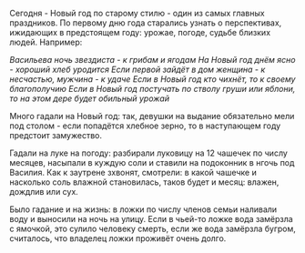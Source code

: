 Сегодня - Новый год по старому стилю - один из самых главных праздников. По первому дню года старались узнать о перспективах, ижидающих в предстоящем году: урожае, погоде, судьбе близких людей. Например:

_Васильева ночь звездиста - к грибам и ягодам_
_На Новый год днём ясно - хороший хлеб уродится_
_Если первой зайдёт в дом женщина - к несчастью, мужчина - к удаче_
_Если в Новый год кто чихнёт, то к своему благополучию_
_Если в Новый год постучать по стволу груши или яблони, то на этом дере будет обильный урожай_

Много гадали на Новый год: так, девушки на выдание обязательно мели под столом - если попадётся хлебное зерно, то в наступающем году предстоит замужество.

Гадали на луке на погоду: разбирали луковицу на 12 чашечек по числу месяцев, насыпали в куждую соли и ставили на подоконник в нгочь под Василия. Как к заутрене зхвонят, смотрели: в какой чашечке и насколько соль влажной становилась, таков будет и месяц: влажен, дождлив или сух.

Было гадание и на жизнь: в ложки по числу членов семьи наливали воду и выносили на ночь на улицу. Если в чьей-то ложке вода замёрзла с ямочкой, это сулило человеку смерть, если же вода замёрзла бугром, считалось, что владелец ложки проживёт очень долго.
